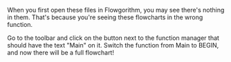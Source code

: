 When you first open these files in Flowgorithm, you may see there's nothing in them. That's because you're seeing these flowcharts in the wrong function.

Go to the toolbar and click on the button next to the function manager that should have the text "Main" on it. Switch the function from Main to BEGIN, and now there will be a full flowchart!